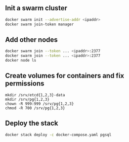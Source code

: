 
## Init a swarm cluster
```bash
docker swarm init --advertise-addr <ipaddr>
docker swarm join-token manager
```

## Add other nodes
```bash
docker swarm join --token ... <ipaddr>:2377
docker swarm join --token ... <ipaddr>:2377
docker node ls
```

## Create volumes for containers and fix permissions
```
mkdir /srv/etcd{1,2,3}-data
mkdir /srv/pg{1,2,3}
chown -R 999:999 /srv/pg{1,2,3}
chmod -R 700 /srv/pg{1,2,3}
```

## Deploy the stack
```bash
docker stack deploy -c docker-compose.yaml pgsql
```